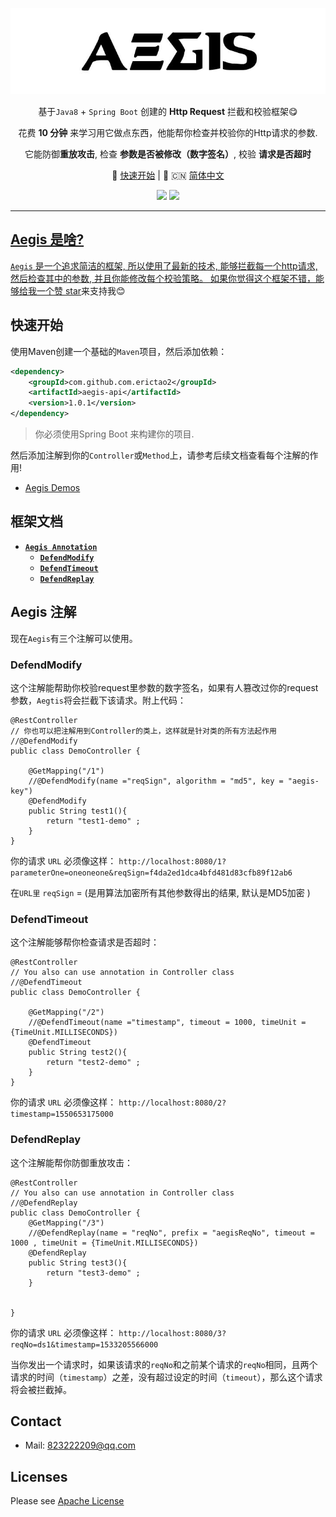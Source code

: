 <p align="center">
    <a href="https://lets-blade.com"><img src="https://raw.githubusercontent.com/EricTao2/images-repository/master/aegis/u%3D3539311380%2C3414701668%26fm%3D27%26gp%3D0.jpg" width="650"/></a>
</p>
<p align="center">基于<code>Java8</code> + <code>Spring Boot</code> 创建的 <b>Http Request</b> 拦截和校验框架😋</p>
<p align="center">花费 <b>10 分钟</b> 来学习用它做点东西，他能帮你检查并校验你的Http请求的参数.</p>
<p align="center">它能防御<b>重放攻击</b>, 检查 <b>参数是否被修改（数字签名）</b>, 校验 <b>请求是否超时</b></p>
<p align="center">
    🐾 <a href="#quick-start" target="_blank">快速开始</a> |
    🌚 
    🇨🇳 <a href="README_CN.md">简体中文</a>
</p>
<p align="center">
</a>
    <a href="#"><img src="https://img.shields.io/maven-central/v/com.bladejava/blade-mvc.svg?style=flat-square"></a>
    <a href="LICENSE"><img src="https://img.shields.io/badge/license-Apache%202-4EB1BA.svg?style=flat-square">
</p>

***

## Aegis 是啥?

`Aegis` 是一个追求简洁的框架, 所以使用了最新的技术, 能够拦截每一个http请求,  然后检查其中的参数, 并且你能修改每个校验策略。
如果你觉得这个框架不错，能够给我一个赞 [star](https://github.com/EricTao2/aegis)来支持我:blush:

## <span id="quick-start">快速开始</span>

使用Maven创建一个基础的`Maven`项目，然后添加依赖：

```xml
<dependency>
    <groupId>com.github.com.erictao2</groupId>
    <artifactId>aegis-api</artifactId>
    <version>1.0.1</version>
</dependency>
```

> 你必须使用Spring Boot 来构建你的项目.

然后添加注解到你的`Controller`或`Method`上，请参考后续文档查看每个注解的作用!

+ [Aegis Demos](https://github.com/lets-blade/blade-demos)

## 框架文档

- [**`Aegis Annotation`**](#aegis-annotation)
    - [**`DefendModify`**](#defendmodify)
    - [**`DefendTimeout`**](#defendtimeout)
    - [**`DefendReplay`**](#defendreplay)

## Aegis 注解
现在`Aegis`有三个注解可以使用。

### DefendModify
这个注解能帮助你校验request里参数的数字签名，如果有人篡改过你的request参数，`Aegtis`将会拦截下该请求。附上代码：
```
@RestController
// 你也可以把注解用到Controller的类上，这样就是针对类的所有方法起作用
//@DefendModify
public class DemoController {

    @GetMapping("/1")
    //@DefendModify(name ="reqSign", algorithm = "md5", key = "aegis-key")
    @DefendModify
    public String test1(){
        return "test1-demo" ;
    }
}
```
你的请求 `URL` 必须像这样：
`http://localhost:8080/1?parameterOne=oneoneone&reqSign=f4da2ed1dca4bfd481d83cfb89f12ab6`

在`URL里`
`reqSign` = (是用算法加密所有其他参数得出的结果, 默认是MD5加密 )

### DefendTimeout
这个注解能够帮你检查请求是否超时：
```
@RestController
// You also can use annotation in Controller class
//@DefendTimeout
public class DemoController {

    @GetMapping("/2")
    //@DefendTimeout(name ="timestamp", timeout = 1000, timeUnit = {TimeUnit.MILLISECONDS})
    @DefendTimeout
    public String test2(){
        return "test2-demo" ;
    }
}
```
你的请求 `URL` 必须像这样：
`http://localhost:8080/2?timestamp=1550653175000`

### DefendReplay
这个注解能帮你防御重放攻击： 
```
@RestController
// You also can use annotation in Controller class
//@DefendReplay
public class DemoController {
    @GetMapping("/3")
    //@DefendReplay(name = "reqNo", prefix = "aegisReqNo", timeout = 1000 , timeUnit = {TimeUnit.MILLISECONDS})
    @DefendReplay
    public String test3(){
        return "test3-demo" ;
    }


}
```
你的请求 `URL` 必须像这样：
`http://localhost:8080/3?reqNo=ds1&timestamp=1533205566000`

当你发出一个请求时，如果该请求的`reqNo`和之前某个请求的`reqNo`相同，且两个请求的时间（`timestamp`）之差，没有超过设定的时间（`timeout`），那么这个请求将会被拦截掉。

## Contact

- Mail: 823222209@qq.com

## Licenses

Please see [Apache License](LICENSE)
